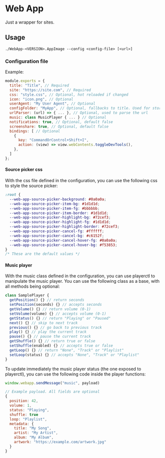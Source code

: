 # Web App

Just a wrapper for sites.

## Usage

```
./WebApp-<VERSION>.AppImage --config <config-file> [<url>]
```

### Configuration file

Example:

```js
module.exports = {
  title: "Title", // Required
  site: "https://site.com", // Required
  css: "style.css", // Optional, hot reloaded if changed
  icon: "icon.png", // Optional
  userAgent: "My User Agent", // Optional
  configFolder: "MyApp", // Optional, fallbacks to title. Used for storing settings (e.g. ~/.config/MyApp)
  urlParser: (url) => { ... }, // Optional, used to parse the url
  music: class MusicPlayer { ... } // Optional
  notifications: true, // Optional, default false
  screenshare: true, // Optional, default false
  bindings: [ // Optional
    {
      key: "CommandOrControl+Shift+I",
      action: (view) => view.webContents.toggleDevTools(),
    },
  ]
};
```

#### Source picker css

With the css file defined in the configuration, you can use the following css to style the source picker:

```css
:root {
  --web-app-source-picker-background: #0a0a0a;
  --web-app-source-picker-item-bg: #1d1d1d;
  --web-app-source-picker-item-fg: #bbbbbb;
  --web-app-source-picker-item-border: #1d1d1d;
  --web-app-source-picker-highlight-bg: #72cef3;
  --web-app-source-picker-highlight-fg: #1d1d1d;
  --web-app-source-picker-highlight-border: #72cef3;
  --web-app-source-picker-cancel-fg: #ffffff;
  --web-app-source-picker-cancel-bg: #c6152f;
  --web-app-source-picker-cancel-hover-fg: #0a0a0a;
  --web-app-source-picker-cancel-hover-bg: #f53853;
}
/* These are the default values */
```

#### Music player

With the music class defined in the configuration, you can use playerctl to manipulate the music player. You can use the following class as a base, with all methods being optional:

```javascript
class SamplePlayer {
  getPosition() {} // return seconds
  setPosition(seconds) {} // accepts seconds
  getVolume() {} // return volume (0-1)
  setVolume(volume) {} // accepts volume (0-1)
  getStatus() {} // return "Playing" or "Paused"
  next() {} // skip to next track
  previous() {} // go back to previous track
  play() {} // play the current track
  pause() {} // pause the current track
  getShuffle() {} // return true or false
  setShuffle(enabled) {} // accepts true or false
  getLoop() {} // return "None", "Track" or "Playlist"
  setLoop(status) {} // accepts "None", "Track" or "Playlist"
}
```

To update immediately the music player status (the one exposed to playerctl), you can use the following code inside the player functions:

```javascript
window.webapp.sendMessage("music", payload)

// Example payload. All fields are optional
{
  position: 42,
  volume: 1,
  status: "Playing",
  shuffle: true
  loop: "Playlist",
  metadata: {
    title: "My Song",
    artist: "My Artist",
    album: "My Album",
    artwork: "https://example.com/artwork.jpg"
  }
}
```

